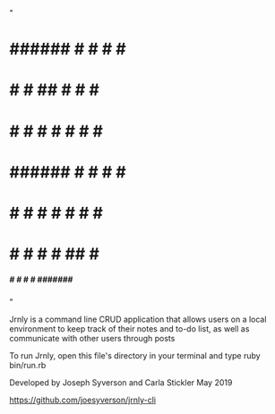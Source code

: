 "

# ######  #     # #       #     #
# #     # ##    # #        #   #  
# #     # # #   # #         # #   
# ######  #  #  # #          #    
#     # #   #   #   # # #          #    
#     # #    #  #    ## #          #    
#####  #     # #     # #######    #    

"

Jrnly is a command line CRUD application that allows users on a local environment to keep track of their notes and to-do list, as well as communicate with other users through posts

To run Jrnly, open this file's directory in your terminal and type ruby bin/run.rb

Developed by Joseph Syverson and Carla Stickler
  May 2019

https://github.com/joesyverson/jrnly-cli
